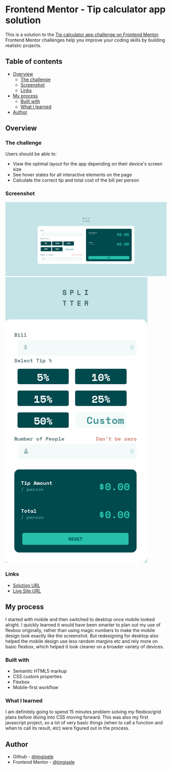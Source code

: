 # Frontend Mentor - Tip calculator app solution

This is a solution to the [Tip calculator app challenge on Frontend Mentor](https://www.frontendmentor.io/challenges/tip-calculator-app-ugJNGbJUX). Frontend Mentor challenges help you improve your coding skills by building realistic projects.

## Table of contents

- [Overview](#overview)
  - [The challenge](#the-challenge)
  - [Screenshot](#screenshot)
  - [Links](#links)
- [My process](#my-process)
  - [Built with](#built-with)
  - [What I learned](#what-i-learned)
- [Author](#author)

## Overview

### The challenge

Users should be able to:

- View the optimal layout for the app depending on their device's screen size
- See hover states for all interactive elements on the page
- Calculate the correct tip and total cost of the bill per person

### Screenshot

![Desktop View](./my_screenshots/desktop.png)
![Mobile View](./my_screenshots/mobile.png)

### Links

- [Solution URL](https://github.com/jmgisele/tip-calculator-app-main/)
- [Live Site URL](https://jmgisele.github.io/tip-calculator-app-main/)

## My process
I started with mobile and then switched to desktop once mobile looked alright. I quickly learned it would have been smarter to plan out my use of flexbox originally, rather than using magic numbers to make the mobile design look exactly like the screenshot. But redesigning for desktop also helped the mobile design use less random margins etc and rely more on basic flexbox, which helped it look cleaner on a broader variety of devices.
### Built with

- Semantic HTML5 markup
- CSS custom properties
- Flexbox
- Mobile-first workflow

### What I learned

I am definitely going to spend 15 minutes problem solving my flexbox/grid plans before diving into CSS moving forward. This was also my first javascript project, so a lot of very basic things (when to call a function and when to call its result, etc) were figured out in the process.


## Author

- Github - [@jmgisele](https://github.com/jmgisele)
- Frontend Mentor - [@jmgisele](https://www.frontendmentor.io/profile/jmgisele)


